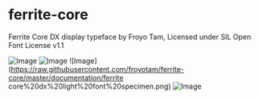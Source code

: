 # ferrite-core
Ferrite Core DX display typeface by Froyo Tam,
Licensed under SIL Open Font License v1.1

![Image](https://raw.githubusercontent.com/froyotam/ferrite-core/master/documentation/ferritecoreheader.png)
![Image](https://raw.githubusercontent.com/froyotam/ferrite-core/master/documentation/ferritecoredx.png)
![Image](https://raw.githubusercontent.com/froyotam/ferrite-core/master/documentation/ferrite core%20dx%20light%20font%20specimen.png)
![Image](https://user-images.githubusercontent.com/58865365/71423602-5ccdae80-263f-11ea-8f66-ffcd64ab7f79.png)
